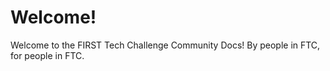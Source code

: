 # Welcome!

Welcome to the FIRST Tech Challenge Community Docs! By people in FTC, for people in FTC.